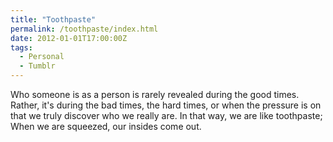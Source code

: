 ```yaml
---
title: "Toothpaste"
permalink: /toothpaste/index.html
date: 2012-01-01T17:00:00Z
tags: 
  - Personal
  - Tumblr
---
```


Who someone is as a person is rarely revealed during the good times. Rather, it's during the bad times, the hard times, or when the pressure is on that we truly discover who we really are.
In that way, we are like toothpaste; When we are squeezed, our insides come out.

